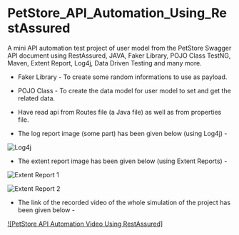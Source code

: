 # PetStore_API_Automation_Using_RestAssured
A mini API automation test project of user model from the PetStore Swagger API document using RestAssured, JAVA, Faker Library, POJO Class TestNG, Maven, Extent Report, Log4j, Data Driven Testing and many more.

* Faker Library - To create some random informations to use as payload.
* POJO Class - To create the data model for user model to set and get the related data.
* Have read api from Routes file (a Java file) as well as from properties file.


* The log report image (some part) has been given below (using Log4j) -



![Log4j](https://github.com/shifat124/PetStore_API_Automation_Using_RestAssured/assets/69003347/32ec52e1-301f-493f-9d2c-9d8575b7986e)


* The extent report image has been given below (using Extent Reports) -



![Extent Report 1](https://github.com/shifat124/PetStore_API_Automation_Using_RestAssured/assets/69003347/e19b9b9b-5160-4cb4-8ba2-e2070b766451)




![Extent Report 2](https://github.com/shifat124/PetStore_API_Automation_Using_RestAssured/assets/69003347/14434bc0-adff-493e-aec6-e3a9099de378)



* The link of the recorded video of the whole simulation of the project has been given below -


[![PetStore API Automation Video Using RestAssured]](https://vimeo.com/manage/videos/853786620)
